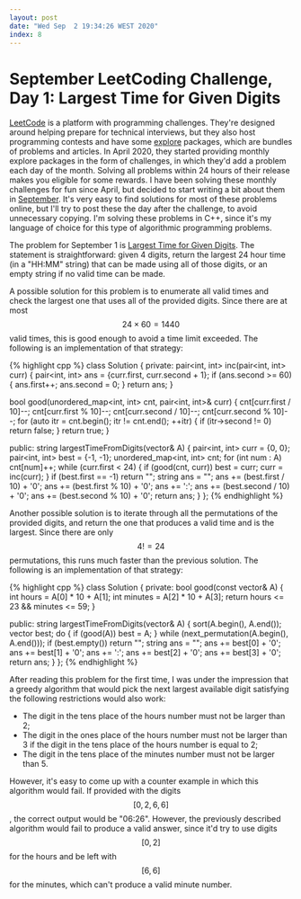 ```yaml
---
layout: post
date: "Wed Sep  2 19:34:26 WEST 2020"
index: 8
---
```


# September LeetCoding Challenge, Day 1: Largest Time for Given Digits

[LeetCode][leetcode] is a platform with programming challenges. They're designed
around helping prepare for technical interviews, but they also host programming
contests and have some [explore](https://leetcode.com/explore/) packages, which
are bundles of problems and articles. In April 2020, they started providing
monthly explore packages in the form of challenges, in which they'd add a
problem each day of the month. Solving all problems within 24 hours of their
release makes you eligible for some rewards. I have been solving these monthly
challenges for fun since April, but decided to start writing a bit about them in
[September][september-challenge]. It's very easy to find solutions for most of
these problems online, but I'll try to post these the day after the challenge,
to avoid unnecessary copying. I'm solving these problems in C++, since it's my
language of choice for this type of algorithmic programming problems.

The problem for September 1 is [Largest Time for Given Digits][problem]. The
statement is straightforward: given 4 digits, return the largest 24 hour time
(in a "HH:MM" string) that can be made using all of those digits, or an empty
string if no valid time can be made.

A possible solution for this problem is to enumerate all valid times and check
the largest one that uses all of the provided digits. Since there are at most
$$24 \times 60 = 1440$$ valid times, this is good enough to avoid a time limit
exceeded. The following is an implementation of that strategy:

{% highlight cpp %}
class Solution {
private:
  pair<int, int> inc(pair<int, int> curr) {
    pair<int, int> ans = {curr.first, curr.second + 1};
    if (ans.second >= 60) {
      ans.first++;
      ans.second = 0;
    }
    return ans;
  }

  bool good(unordered_map<int, int> cnt, pair<int, int>& curr) {
    cnt[curr.first / 10]--;
    cnt[curr.first % 10]--;
    cnt[curr.second / 10]--;
    cnt[curr.second % 10]--;
    for (auto itr = cnt.begin(); itr != cnt.end(); ++itr) {
      if (itr->second != 0)
        return false;
    }
    return true;
  }

public:
  string largestTimeFromDigits(vector<int>& A) {
    pair<int, int> curr = {0, 0};
    pair<int, int> best = {-1, -1};
    unordered_map<int, int> cnt;
    for (int num : A)
      cnt[num]++;
    while (curr.first < 24) {
      if (good(cnt, curr))
        best = curr;
      curr = inc(curr);
    }
    if (best.first == -1)
      return "";
    string ans = "";
    ans += (best.first / 10) + '0';
    ans += (best.first % 10) + '0';
    ans += ':';
    ans += (best.second / 10) + '0';
    ans += (best.second % 10) + '0';
    return ans;
  }
};
{% endhighlight %}

Another possible solution is to iterate through all the permutations of the
provided digits, and return the one that produces a valid time and is the
largest. Since there are only $$4! = 24$$ permutations, this runs much faster
than the previous solution. The following is an implementation of that strategy:

{% highlight cpp %}
class Solution {
private:
  bool good(const vector<int>& A) {
    int hours = A[0] * 10 + A[1];
    int minutes = A[2] * 10 + A[3];
    return hours <= 23 && minutes <= 59;
  }

public:
  string largestTimeFromDigits(vector<int>& A) {
    sort(A.begin(), A.end());
    vector<int> best;
    do {
      if (good(A))
        best = A;
    } while (next_permutation(A.begin(), A.end()));
    if (best.empty())
      return "";
    string ans = "";
    ans += best[0] + '0';
    ans += best[1] + '0';
    ans += ':';
    ans += best[2] + '0';
    ans += best[3] + '0';
    return ans;
  }
};
{% endhighlight %}

After reading this problem for the first time, I was under the impression that a
greedy algorithm that would pick the next largest available digit satisfying the
following restrictions would also work:

* The digit in the tens place of the hours number must not be larger than 2;
* The digit in the ones place of the hours number must not be larger than 3 if
  the digit in the tens place of the hours number is equal to 2;
* The digit in the tens place of the minutes number must not be larger than 5.

However, it's easy to come up with a counter example in which this algorithm
would fail. If provided with the digits $$[0, 2, 6, 6]$$, the correct output
would be "06:26". However, the previously described algorithm would fail to
produce a valid answer, since it'd try to use digits $$[0, 2]$$ for the hours
and be left with $$[6, 6]$$ for the minutes, which can't produce a valid minute
number.

[leetcode]: https://leetcode.com/
[problem]: https://leetcode.com/problems/largest-time-for-given-digits/
[september-challenge]: https://leetcode.com/explore/challenge/card/september-leetcoding-challenge/
